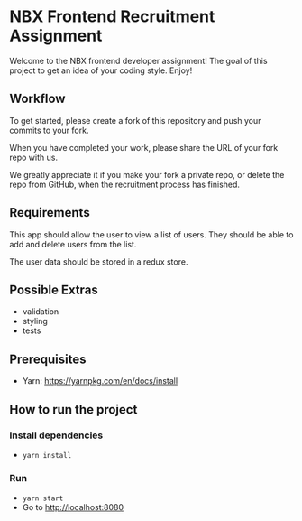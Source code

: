 # NBX Frontend Recruitment Assignment

Welcome to the NBX frontend developer assignment! The goal of this project to get an idea of your coding style. Enjoy!

## Workflow

To get started, please create a fork of this repository and push your commits to your fork. 

When you have completed your work, please share the URL of your fork repo with us.

We greatly appreciate it if you make your fork a private repo, or delete the repo from GitHub, when the recruitment process has finished.

## Requirements

This app should allow the user to view a list of users. They should be able to add and delete users from the list.

The user data should be stored in a redux store.

## Possible Extras

- validation
- styling
- tests

## Prerequisites

- Yarn: <https://yarnpkg.com/en/docs/install>

## How to run the project

### Install dependencies

- `yarn install`

### Run

- `yarn start`
- Go to <http://localhost:8080>

